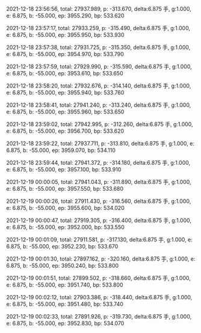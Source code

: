 2021-12-18 23:56:56, total: 27937.989, p: -313.670, delta:6.875 手, g:1.000, e: 6.875, b: -55.000, ep: 3955.290, bp: 533.620

2021-12-18 23:57:17, total: 27933.259, p: -315.490, delta:6.875 手, g:1.000, e: 6.875, b: -55.000, ep: 3955.950, bp: 533.930

2021-12-18 23:57:38, total: 27931.725, p: -315.350, delta:6.875 手, g:1.000, e: 6.875, b: -55.000, ep: 3954.970, bp: 533.790

2021-12-18 23:57:59, total: 27929.990, p: -315.590, delta:6.875 手, g:1.000, e: 6.875, b: -55.000, ep: 3953.610, bp: 533.650

2021-12-18 23:58:20, total: 27932.676, p: -314.140, delta:6.875 手, g:1.000, e: 6.875, b: -55.000, ep: 3955.940, bp: 533.760

2021-12-18 23:58:41, total: 27941.240, p: -313.240, delta:6.875 手, g:1.000, e: 6.875, b: -55.000, ep: 3955.960, bp: 533.650

2021-12-18 23:59:02, total: 27942.995, p: -312.260, delta:6.875 手, g:1.000, e: 6.875, b: -55.000, ep: 3956.700, bp: 533.620

2021-12-18 23:59:22, total: 27937.711, p: -313.810, delta:6.875 手, g:1.000, e: 6.875, b: -55.000, ep: 3959.070, bp: 534.110

2021-12-18 23:59:44, total: 27941.372, p: -314.180, delta:6.875 手, g:1.000, e: 6.875, b: -55.000, ep: 3957.100, bp: 533.910

2021-12-19 00:00:05, total: 27941.043, p: -311.890, delta:6.875 手, g:1.000, e: 6.875, b: -55.000, ep: 3957.550, bp: 533.680

2021-12-19 00:00:26, total: 27911.430, p: -316.560, delta:6.875 手, g:1.000, e: 6.875, b: -55.000, ep: 3955.600, bp: 534.020

2021-12-19 00:00:47, total: 27919.305, p: -316.400, delta:6.875 手, g:1.000, e: 6.875, b: -55.000, ep: 3952.000, bp: 533.550

2021-12-19 00:01:09, total: 27911.581, p: -317.130, delta:6.875 手, g:1.000, e: 6.875, b: -55.000, ep: 3952.230, bp: 533.670

2021-12-19 00:01:30, total: 27897.162, p: -320.160, delta:6.875 手, g:1.000, e: 6.875, b: -55.000, ep: 3950.240, bp: 533.800

2021-12-19 00:01:51, total: 27899.502, p: -318.660, delta:6.875 手, g:1.000, e: 6.875, b: -55.000, ep: 3951.740, bp: 533.800

2021-12-19 00:02:12, total: 27903.386, p: -318.440, delta:6.875 手, g:1.000, e: 6.875, b: -55.000, ep: 3951.480, bp: 533.740

2021-12-19 00:02:33, total: 27891.926, p: -319.730, delta:6.875 手, g:1.000, e: 6.875, b: -55.000, ep: 3952.830, bp: 534.070